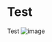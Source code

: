 # Test
Test
![image](https://user-images.githubusercontent.com/61930048/159987726-1fc8df0c-a67d-4190-8753-382264f5fcd8.png)
